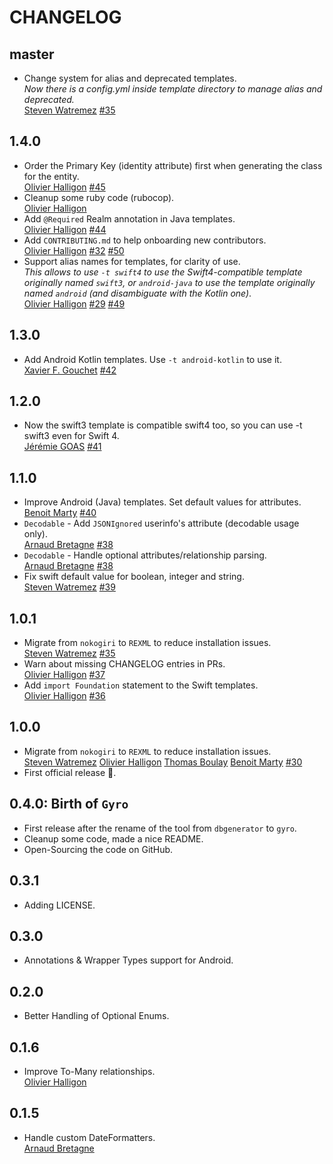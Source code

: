 # CHANGELOG

## master

* Change system for alias and deprecated templates.  
  _Now there is a config.yml inside template directory to manage alias and deprecated._  
  [Steven Watremez](https://github.com/StevenWatremez)
  [#35](https://github.com/NijiDigital/gyro/pull/35)

## 1.4.0

* Order the Primary Key (identity attribute) first when generating the class for the entity.  
  [Olivier Halligon](https://github.com/AliSoftware)
  [#45](https://github.com/NijiDigital/gyro/issues/45)
* Cleanup some ruby code (rubocop).  
  [Olivier Halligon](https://github.com/AliSoftware)
* Add `@Required` Realm annotation in Java templates.  
  [Olivier Halligon](https://github.com/AliSoftware)
  [#44](https://github.com/NijiDigital/gyro/issues/44)
* Add `CONTRIBUTING.md` to help onboarding new contributors.  
  [Olivier Halligon](https://github.com/AliSoftware)
  [#32](https://github.com/NijiDigital/gyro/issues/32)
  [#50](https://github.com/NijiDigital/gyro/pull/50)
* Support alias names for templates, for clarity of use.  
  _This allows to use `-t swift4` to use the Swift4-compatible template originally named `swift3`, or `android-java` to use the template originally named `android` (and disambiguate with the Kotlin one)_.  
  [Olivier Halligon](https://github.com/AliSoftware)
  [#29](https://github.com/NijiDigital/gyro/issues/29)
  [#49](https://github.com/NijiDigital/gyro/pull/49)

## 1.3.0

* Add Android Kotlin templates. Use `-t android-kotlin` to use it.  
  [Xavier F. Gouchet](https://github.com/xgouchet)
  [#42](https://github.com/NijiDigital/gyro/pull/42)

## 1.2.0

* Now the swift3 template is compatible swift4 too, so you can use -t swift3 even for Swift 4.  
  [Jérémie GOAS](https://github.com/jgoas)
  [#41](https://github.com/NijiDigital/gyro/pull/41)

## 1.1.0

* Improve Android (Java) templates. Set default values for attributes.  
  [Benoit Marty](https://github.com/bmarty)
  [#40](https://github.com/NijiDigital/gyro/pull/40)
* `Decodable` - Add `JSONIgnored` userinfo's attribute (decodable usage only).  
  [Arnaud Bretagne](https://github.com/abretagne)
  [#38](https://github.com/NijiDigital/gyro/pull/38)
* `Decodable` - Handle optional attributes/relationship parsing.  
  [Arnaud Bretagne](https://github.com/abretagne)
  [#38](https://github.com/NijiDigital/gyro/pull/38)
* Fix swift default value for boolean, integer and string.  
  [Steven Watremez](https://github.com/StevenWatremez)
  [#39](https://github.com/NijiDigital/gyro/pull/39)

## 1.0.1

* Migrate from `nokogiri` to `REXML` to reduce installation issues.  
  [Steven Watremez](https://github.com/StevenWatremez)
  [#35](https://github.com/NijiDigital/gyro/pull/35)
* Warn about missing CHANGELOG entries in PRs.  
  [Olivier Halligon](https://github.com/AliSoftware)
  [#37](https://github.com/NijiDigital/gyro/pull/37)
* Add `import Foundation` statement to the Swift templates.  
  [Olivier Halligon](https://github.com/AliSoftware)
  [#36](https://github.com/NijiDigital/gyro/pull/36)

## 1.0.0

* Migrate from `nokogiri` to `REXML` to reduce installation issues.  
  [Steven Watremez](https://github.com/StevenWatremez)
  [Olivier Halligon](https://github.com/AliGator)
  [Thomas Boulay](https://github.com/TomTom-Fr)
  [Benoit Marty](https://github.com/bmarty)
  [#30](https://github.com/NijiDigital/gyro/pull/30)
* First official release 🎉.  

## 0.4.0: Birth of `Gyro`

* First release after the rename of the tool from `dbgenerator` to `gyro`.  
* Cleanup some code, made a nice README.  
* Open-Sourcing the code on GitHub.  

## 0.3.1

* Adding LICENSE.  


## 0.3.0

* Annotations & Wrapper Types support for Android.  


## 0.2.0

* Better Handling of Optional Enums.  


## 0.1.6

* Improve To-Many relationships.  
  [Olivier Halligon](https://github.com/AliGator)

## 0.1.5

* Handle custom DateFormatters.  
  [Arnaud Bretagne](https://github.com/abretagne)

